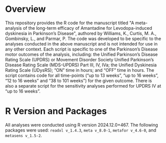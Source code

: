 # Overview

This repository provides the R code for the manuscript titled "A meta-analysis of the long-term efficacy of Amantadine for Levodopa-induced dyskinesia in Parkinson’s Disease", authored by Williams, K., Curtis, M. A., Gombinsky, L., and Parmar, P.
The code was developed to be specific to the analyses conducted in the above manuscript and is not intended for use in any other context. Each script is specific to one of the Parkinson’s Disease motor outcomes of the analysis, including: the Unified Parkinson’s Disease Rating Scale (UPDRS) or Movement Disorder Society Unified Parkinson’s Disease Rating Scale (MDS-UPDRS) Part III, IV, IVa; the Unified Dyskinesia Rating Scale (UDysRS); “ON” time in hours; and “OFF” time in hours. The script contains code for all time-points (“up to 13 weeks”, “up to 16 weeks”, “12 to 16 weeks” and “38 to 101 weeks”) for the given outcome. There is also a separate script for the sensitivity analyses performed for UPDRS IV at “up to 16 weeks”.


# R Version and Packages

All analyses were conducted using R version 2024.12.0+467. The following packages were used: `readxl v_1.4.3`, `meta v_8.0-1`, `metafor v_4.6-0`, and `metasens v_1.5-2`.
